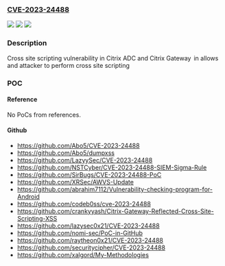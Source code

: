 ### [CVE-2023-24488](https://cve.mitre.org/cgi-bin/cvename.cgi?name=CVE-2023-24488)
![](https://img.shields.io/static/v1?label=Product&message=Citrix%20ADC%20and%20Citrix%20Gateway%E2%80%AF&color=blue)
![](https://img.shields.io/static/v1?label=Version&message=13.1%3C%2013.1-45.61%20%20&color=brighgreen)
![](https://img.shields.io/static/v1?label=Vulnerability&message=CWE-79%20Improper%20Neutralization%20of%20Input%20During%20Web%20Page%20Generation%20('Cross-site%20Scripting')&color=brighgreen)

### Description

Cross site scripting vulnerability in Citrix ADC and Citrix Gateway  in allows and attacker to perform cross site scripting

### POC

#### Reference
No PoCs from references.

#### Github
- https://github.com/Abo5/CVE-2023-24488
- https://github.com/Abo5/dumpxss
- https://github.com/LazyySec/CVE-2023-24488
- https://github.com/NSTCyber/CVE-2023-24488-SIEM-Sigma-Rule
- https://github.com/SirBugs/CVE-2023-24488-PoC
- https://github.com/XRSec/AWVS-Update
- https://github.com/abrahim7112/Vulnerability-checking-program-for-Android
- https://github.com/codeb0ss/cve-2023-24488
- https://github.com/crankyyash/Citrix-Gateway-Reflected-Cross-Site-Scripting-XSS
- https://github.com/lazysec0x21/CVE-2023-24488
- https://github.com/nomi-sec/PoC-in-GitHub
- https://github.com/raytheon0x21/CVE-2023-24488
- https://github.com/securitycipher/CVE-2023-24488
- https://github.com/xalgord/My-Methodologies

